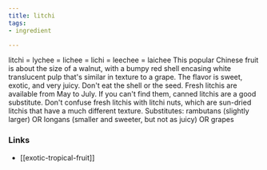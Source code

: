```yaml
---
title: litchi
tags:
- ingredient

---
```

litchi = lychee = lichee = lichi = leechee = laichee This popular Chinese fruit is about the size of a walnut, with a bumpy red shell encasing white translucent pulp that's similar in texture to a grape. The flavor is sweet, exotic, and very juicy. Don't eat the shell or the seed. Fresh litchis are available from May to July. If you can't find them, canned litchis are a good substitute. Don't confuse fresh litchis with litchi nuts, which are sun-dried litchis that have a much different texture. Substitutes: rambutans (slightly larger) OR longans (smaller and sweeter, but not as juicy) OR grapes

### Links

* [[exotic-tropical-fruit]]
